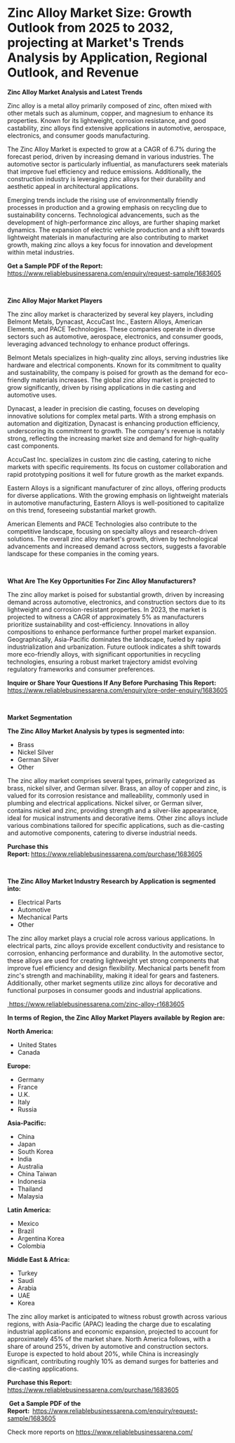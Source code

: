 <p><h1>Zinc Alloy Market Size: Growth Outlook from 2025 to 2032, projecting at Market's Trends Analysis by Application, Regional Outlook, and Revenue</h1></p><p><strong>Zinc Alloy Market Analysis and Latest Trends</strong></p>
<p><p>Zinc alloy is a metal alloy primarily composed of zinc, often mixed with other metals such as aluminum, copper, and magnesium to enhance its properties. Known for its lightweight, corrosion resistance, and good castability, zinc alloys find extensive applications in automotive, aerospace, electronics, and consumer goods manufacturing. </p><p>The Zinc Alloy Market is expected to grow at a CAGR of 6.7% during the forecast period, driven by increasing demand in various industries. The automotive sector is particularly influential, as manufacturers seek materials that improve fuel efficiency and reduce emissions. Additionally, the construction industry is leveraging zinc alloys for their durability and aesthetic appeal in architectural applications. </p><p>Emerging trends include the rising use of environmentally friendly processes in production and a growing emphasis on recycling due to sustainability concerns. Technological advancements, such as the development of high-performance zinc alloys, are further shaping market dynamics. The expansion of electric vehicle production and a shift towards lightweight materials in manufacturing are also contributing to market growth, making zinc alloys a key focus for innovation and development within metal industries.</p></p>
<p><strong>Get a Sample PDF of the Report:&nbsp;</strong> <a href="https://www.reliablebusinessarena.com/enquiry/request-sample/1683605?utm_campaign=2276&utm_medium=2&utm_source=Github&utm_content=ia&utm_term=30012025&utm_id=zinc-alloy">https://www.reliablebusinessarena.com/enquiry/request-sample/1683605</a></p>
<p>&nbsp;</p>
<p><strong>Zinc Alloy Major Market Players</strong></p>
<p><p>The zinc alloy market is characterized by several key players, including Belmont Metals, Dynacast, AccuCast Inc., Eastern Alloys, American Elements, and PACE Technologies. These companies operate in diverse sectors such as automotive, aerospace, electronics, and consumer goods, leveraging advanced technology to enhance product offerings.</p><p>Belmont Metals specializes in high-quality zinc alloys, serving industries like hardware and electrical components. Known for its commitment to quality and sustainability, the company is poised for growth as the demand for eco-friendly materials increases. The global zinc alloy market is projected to grow significantly, driven by rising applications in die casting and automotive uses.</p><p>Dynacast, a leader in precision die casting, focuses on developing innovative solutions for complex metal parts. With a strong emphasis on automation and digitization, Dynacast is enhancing production efficiency, underscoring its commitment to growth. The company's revenue is notably strong, reflecting the increasing market size and demand for high-quality cast components.</p><p>AccuCast Inc. specializes in custom zinc die casting, catering to niche markets with specific requirements. Its focus on customer collaboration and rapid prototyping positions it well for future growth as the market expands.</p><p>Eastern Alloys is a significant manufacturer of zinc alloys, offering products for diverse applications. With the growing emphasis on lightweight materials in automotive manufacturing, Eastern Alloys is well-positioned to capitalize on this trend, foreseeing substantial market growth.</p><p>American Elements and PACE Technologies also contribute to the competitive landscape, focusing on specialty alloys and research-driven solutions. The overall zinc alloy market's growth, driven by technological advancements and increased demand across sectors, suggests a favorable landscape for these companies in the coming years.</p></p>
<p>&nbsp;</p>
<p><strong>What Are The Key Opportunities For Zinc Alloy Manufacturers?</strong></p>
<p><p>The zinc alloy market is poised for substantial growth, driven by increasing demand across automotive, electronics, and construction sectors due to its lightweight and corrosion-resistant properties. In 2023, the market is projected to witness a CAGR of approximately 5% as manufacturers prioritize sustainability and cost-efficiency. Innovations in alloy compositions to enhance performance further propel market expansion. Geographically, Asia-Pacific dominates the landscape, fueled by rapid industrialization and urbanization. Future outlook indicates a shift towards more eco-friendly alloys, with significant opportunities in recycling technologies, ensuring a robust market trajectory amidst evolving regulatory frameworks and consumer preferences.</p></p>
<p><strong>Inquire or Share Your Questions If Any Before Purchasing This Report:</strong> <a href="https://www.reliablebusinessarena.com/enquiry/pre-order-enquiry/1683605?utm_campaign=2276&utm_medium=2&utm_source=Github&utm_content=ia&utm_term=30012025&utm_id=zinc-alloy">https://www.reliablebusinessarena.com/enquiry/pre-order-enquiry/1683605</a></p>
<p>&nbsp;</p>
<p><strong>Market Segmentation</strong></p>
<p><strong>The Zinc Alloy Market Analysis by types is segmented into:</strong></p>
<p><ul><li>Brass</li><li>Nickel Silver</li><li>German Silver</li><li>Other</li></ul></p>
<p><p>The zinc alloy market comprises several types, primarily categorized as brass, nickel silver, and German silver. Brass, an alloy of copper and zinc, is valued for its corrosion resistance and malleability, commonly used in plumbing and electrical applications. Nickel silver, or German silver, contains nickel and zinc, providing strength and a silver-like appearance, ideal for musical instruments and decorative items. Other zinc alloys include various combinations tailored for specific applications, such as die-casting and automotive components, catering to diverse industrial needs.</p></p>
<p><strong>Purchase this Report:&nbsp;</strong><a href="https://www.reliablebusinessarena.com/purchase/1683605?utm_campaign=2276&utm_medium=2&utm_source=Github&utm_content=ia&utm_term=30012025&utm_id=zinc-alloy">https://www.reliablebusinessarena.com/purchase/1683605</a></p>
<p>&nbsp;</p>
<p><strong>The Zinc Alloy Market Industry Research by Application is segmented into:</strong></p>
<p><ul><li>Electrical Parts</li><li>Automotive</li><li>Mechanical Parts</li><li>Other</li></ul></p>
<p><p>The zinc alloy market plays a crucial role across various applications. In electrical parts, zinc alloys provide excellent conductivity and resistance to corrosion, enhancing performance and durability. In the automotive sector, these alloys are used for creating lightweight yet strong components that improve fuel efficiency and design flexibility. Mechanical parts benefit from zinc's strength and machinability, making it ideal for gears and fasteners. Additionally, other market segments utilize zinc alloys for decorative and functional purposes in consumer goods and industrial applications.</p></p>
<p><a href="https://www.reliablebusinessarena.com/zinc-alloy-r1683605?utm_campaign=2276&utm_medium=2&utm_source=Github&utm_content=ia&utm_term=30012025&utm_id=zinc-alloy">&nbsp;https://www.reliablebusinessarena.com/zinc-alloy-r1683605</a></p>
<p><strong>In terms of Region, the Zinc Alloy Market Players available by Region are:</strong></p>
<p>
    <p> <strong> North America: </strong>
        <ul>
            <li>United States</li>
            <li>Canada</li>
        </ul>
        </p> 
    <p> <strong> Europe: </strong>
        <ul>
            <li>Germany</li>
            <li>France</li>
            <li>U.K.</li>
            <li>Italy</li>
            <li>Russia</li>
        </ul>
        </p> 
    <p> <strong> Asia-Pacific: </strong>
        <ul>
            <li>China</li>
            <li>Japan</li>
            <li>South Korea</li>
            <li>India</li>
            <li>Australia</li>
            <li>China Taiwan</li>
            <li>Indonesia</li>
            <li>Thailand</li>
            <li>Malaysia</li>
        </ul>
        </p> 
    <p> <strong> Latin America: </strong>
        <ul>
            <li>Mexico</li>
            <li>Brazil</li>
            <li>Argentina Korea</li>
            <li>Colombia</li>
        </ul>
        </p> 
    <p> <strong> Middle East & Africa: </strong>
        <ul>
            <li>Turkey</li>
            <li>Saudi</li>
            <li>Arabia</li>
            <li>UAE</li>
            <li>Korea</li>
        </ul>
    </p>
    </p>
<p><p>The zinc alloy market is anticipated to witness robust growth across various regions, with Asia-Pacific (APAC) leading the charge due to escalating industrial applications and economic expansion, projected to account for approximately 45% of the market share. North America follows, with a share of around 25%, driven by automotive and construction sectors. Europe is expected to hold about 20%, while China is increasingly significant, contributing roughly 10% as demand surges for batteries and die-casting applications.</p></p>
<p><strong>Purchase this Report: </strong><a href="https://www.reliablebusinessarena.com/purchase/1683605?utm_campaign=2276&utm_medium=2&utm_source=Github&utm_content=ia&utm_term=30012025&utm_id=zinc-alloy">https://www.reliablebusinessarena.com/purchase/1683605</a></p>
<p>&nbsp;<strong>Get a Sample PDF of the Report:&nbsp;&nbsp;</strong><a href="https://www.reliablebusinessarena.com/enquiry/request-sample/1683605?utm_campaign=2276&utm_medium=2&utm_source=Github&utm_content=ia&utm_term=30012025&utm_id=zinc-alloy">https://www.reliablebusinessarena.com/enquiry/request-sample/1683605</a></p>
<p><strong></strong></p>
<p>Check more reports on <a href="https://www.reliablebusinessarena.com/?utm_campaign=2276&utm_medium=2&utm_source=Github&utm_content=ia&utm_term=30012025&utm_id=zinc-alloy">https://www.reliablebusinessarena.com/</a></p>